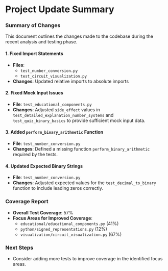 # Project Update Summary

### Summary of Changes
This document outlines the changes made to the codebase during the recent analysis and testing phase.

#### 1. Fixed Import Statements
- **Files**: 
  - `test_number_conversion.py`
  - `test_circuit_visualization.py`
- **Changes**: Updated relative imports to absolute imports

#### 2. Fixed Mock Input Issues
- **File**: `test_educational_components.py`
- **Changes**: Adjusted `side_effect` values in `test_detailed_explanation_number_systems` and `test_quiz_binary_basics` to provide sufficient mock input data.

#### 3. Added `perform_binary_arithmetic` Function
- **File**: `test_number_conversion.py`
- **Changes**: Defined a missing function `perform_binary_arithmetic` required by the tests.

#### 4. Updated Expected Binary Strings
- **File**: `test_number_conversion.py`
- **Changes**: Adjusted expected values for the `test_decimal_to_binary` function to include leading zeros correctly.

### Coverage Report
- **Overall Test Coverage**: 57%
- **Focus Areas for Improved Coverage**:
  - `educational/educational_components.py` (41%)
  - `python/signed_representations.py` (12%)
  - `visualization/circuit_visualization.py` (67%)

### Next Steps
- Consider adding more tests to improve coverage in the identified focus areas.
